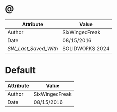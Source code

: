 # @
| Attribute | Value |
| ---  | ---     |
| Author | SixWingedFreak |
| Date | 08/15/2016 |
| _SW_Last_Saved_With_ | SOLIDWORKS 2024 |
# Default
| Attribute | Value |
| ---  | ---     |
| Author | SixWingedFreak |
| Date | 08/15/2016 |
